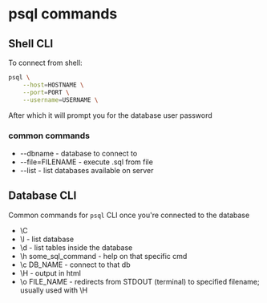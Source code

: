 # psql commands

## Shell CLI

To connect from shell:

```sh
psql \
    --host=HOSTNAME \
    --port=PORT \
    --username=USERNAME \
```

After which it will prompt you for the database user password

### common commands

- --dbname - database to connect to
- --file=FILENAME - execute .sql from file
- --list - list databases available on server

## Database CLI
Common commands for `psql` CLI once you're connected to the database

- \C
- \l - list database
- \d - list tables inside the database
- \h some_sql_command - help on that specific cmd
- \c DB_NAME - connect to that db
- \H - output in html
- \o FILE_NAME - redirects from STDOUT (terminal) to specified filename; usually used with \H